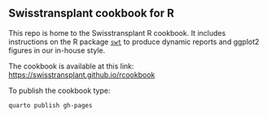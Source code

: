 ## Swisstransplant cookbook for R

This repo is home to the Swisstransplant R cookbook. It includes instructions on the R package [`swt`](https://github.com/Swisstransplant/swt) to produce dynamic reports and ggplot2 figures in our in-house style.

The cookbook is available at this link:
<https://swisstransplant.github.io/rcookbook>

To publish the cookbook type:

```
quarto publish gh-pages
```
